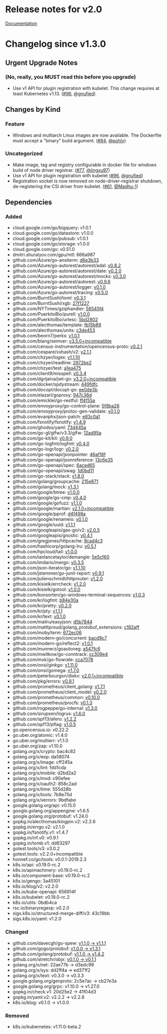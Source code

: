 # Release notes for v2.0

[Documentation](https://kubernetes-csi.github.io/docs/)
# Changelog since v1.3.0

## Urgent Upgrade Notes 

### (No, really, you MUST read this before you upgrade)

- Use v1 API for plugin registration with kubelet. This change requires at least Kubernetes v1.13. ([#96](https://github.com/kubernetes-csi/node-driver-registrar/pull/96), [@gnufied](https://github.com/gnufied))
 
## Changes by Kind

### Feature

- Windows and multiarch Linux images are now available. The Dockerfile must accept a "binary" build argument. ([#84](https://github.com/kubernetes-csi/node-driver-registrar/pull/84), [@pohly](https://github.com/pohly))

### Uncategorized

- Make image, tag and registry configurable in docker file for windows build of node driver registrar. ([#77](https://github.com/kubernetes-csi/node-driver-registrar/pull/77), [@jingxu97](https://github.com/jingxu97))
- Use v1 API for plugin registration with kubelet ([#96](https://github.com/kubernetes-csi/node-driver-registrar/pull/96), [@gnufied](https://github.com/gnufied))
- Registration socket is now removed on node-driver-registrar shutdown, de-registering the CSI driver from kubelet. ([#61](https://github.com/kubernetes-csi/node-driver-registrar/pull/61), [@Madhu-1](https://github.com/Madhu-1))

## Dependencies

### Added
- cloud.google.com/go/bigquery: v1.0.1
- cloud.google.com/go/datastore: v1.0.0
- cloud.google.com/go/pubsub: v1.0.1
- cloud.google.com/go/storage: v1.0.0
- cloud.google.com/go: v0.51.0
- dmitri.shuralyov.com/gpu/mtl: 666a987
- github.com/Azure/go-ansiterm: [d6e3b33](https://github.com/Azure/go-ansiterm/tree/d6e3b33)
- github.com/Azure/go-autorest/autorest/adal: [v0.8.2](https://github.com/Azure/go-autorest/autorest/adal/tree/v0.8.2)
- github.com/Azure/go-autorest/autorest/date: [v0.2.0](https://github.com/Azure/go-autorest/autorest/date/tree/v0.2.0)
- github.com/Azure/go-autorest/autorest/mocks: [v0.3.0](https://github.com/Azure/go-autorest/autorest/mocks/tree/v0.3.0)
- github.com/Azure/go-autorest/autorest: [v0.9.6](https://github.com/Azure/go-autorest/autorest/tree/v0.9.6)
- github.com/Azure/go-autorest/logger: [v0.1.0](https://github.com/Azure/go-autorest/logger/tree/v0.1.0)
- github.com/Azure/go-autorest/tracing: [v0.5.0](https://github.com/Azure/go-autorest/tracing/tree/v0.5.0)
- github.com/BurntSushi/toml: [v0.3.1](https://github.com/BurntSushi/toml/tree/v0.3.1)
- github.com/BurntSushi/xgb: [27f1227](https://github.com/BurntSushi/xgb/tree/27f1227)
- github.com/NYTimes/gziphandler: [56545f4](https://github.com/NYTimes/gziphandler/tree/56545f4)
- github.com/PuerkitoBio/purell: [v1.0.0](https://github.com/PuerkitoBio/purell/tree/v1.0.0)
- github.com/PuerkitoBio/urlesc: [5bd2802](https://github.com/PuerkitoBio/urlesc/tree/5bd2802)
- github.com/alecthomas/template: [fb15b89](https://github.com/alecthomas/template/tree/fb15b89)
- github.com/alecthomas/units: [c3de453](https://github.com/alecthomas/units/tree/c3de453)
- github.com/beorn7/perks: [v1.0.1](https://github.com/beorn7/perks/tree/v1.0.1)
- github.com/blang/semver: [v3.5.0+incompatible](https://github.com/blang/semver/tree/v3.5.0)
- github.com/census-instrumentation/opencensus-proto: [v0.2.1](https://github.com/census-instrumentation/opencensus-proto/tree/v0.2.1)
- github.com/cespare/xxhash/v2: [v2.1.1](https://github.com/cespare/xxhash/v2/tree/v2.1.1)
- github.com/chzyer/logex: [v1.1.10](https://github.com/chzyer/logex/tree/v1.1.10)
- github.com/chzyer/readline: [2972be2](https://github.com/chzyer/readline/tree/2972be2)
- github.com/chzyer/test: [a1ea475](https://github.com/chzyer/test/tree/a1ea475)
- github.com/client9/misspell: [v0.3.4](https://github.com/client9/misspell/tree/v0.3.4)
- github.com/dgrijalva/jwt-go: [v3.2.0+incompatible](https://github.com/dgrijalva/jwt-go/tree/v3.2.0)
- github.com/docker/spdystream: [449fdfc](https://github.com/docker/spdystream/tree/449fdfc)
- github.com/docopt/docopt-go: [ee0de3b](https://github.com/docopt/docopt-go/tree/ee0de3b)
- github.com/elazarl/goproxy: [947c36d](https://github.com/elazarl/goproxy/tree/947c36d)
- github.com/emicklei/go-restful: [ff4f55a](https://github.com/emicklei/go-restful/tree/ff4f55a)
- github.com/envoyproxy/go-control-plane: [5f8ba28](https://github.com/envoyproxy/go-control-plane/tree/5f8ba28)
- github.com/envoyproxy/protoc-gen-validate: [v0.1.0](https://github.com/envoyproxy/protoc-gen-validate/tree/v0.1.0)
- github.com/evanphx/json-patch: [e83c0a1](https://github.com/evanphx/json-patch/tree/e83c0a1)
- github.com/fsnotify/fsnotify: [v1.4.9](https://github.com/fsnotify/fsnotify/tree/v1.4.9)
- github.com/ghodss/yaml: [73d445a](https://github.com/ghodss/yaml/tree/73d445a)
- github.com/go-gl/glfw/v3.3/glfw: [12ad95a](https://github.com/go-gl/glfw/v3.3/glfw/tree/12ad95a)
- github.com/go-kit/kit: [v0.9.0](https://github.com/go-kit/kit/tree/v0.9.0)
- github.com/go-logfmt/logfmt: [v0.4.0](https://github.com/go-logfmt/logfmt/tree/v0.4.0)
- github.com/go-logr/logr: [v0.2.0](https://github.com/go-logr/logr/tree/v0.2.0)
- github.com/go-openapi/jsonpointer: [46af16f](https://github.com/go-openapi/jsonpointer/tree/46af16f)
- github.com/go-openapi/jsonreference: [13c6e35](https://github.com/go-openapi/jsonreference/tree/13c6e35)
- github.com/go-openapi/spec: [6aced65](https://github.com/go-openapi/spec/tree/6aced65)
- github.com/go-openapi/swag: [1d0bd11](https://github.com/go-openapi/swag/tree/1d0bd11)
- github.com/go-stack/stack: [v1.8.0](https://github.com/go-stack/stack/tree/v1.8.0)
- github.com/golang/groupcache: [215e871](https://github.com/golang/groupcache/tree/215e871)
- github.com/golang/mock: [v1.3.1](https://github.com/golang/mock/tree/v1.3.1)
- github.com/google/btree: [v1.0.0](https://github.com/google/btree/tree/v1.0.0)
- github.com/google/go-cmp: [v0.4.0](https://github.com/google/go-cmp/tree/v0.4.0)
- github.com/google/gofuzz: [v1.1.0](https://github.com/google/gofuzz/tree/v1.1.0)
- github.com/google/martian: [v2.1.0+incompatible](https://github.com/google/martian/tree/v2.1.0)
- github.com/google/pprof: [d4f498a](https://github.com/google/pprof/tree/d4f498a)
- github.com/google/renameio: [v0.1.0](https://github.com/google/renameio/tree/v0.1.0)
- github.com/google/uuid: [v1.1.1](https://github.com/google/uuid/tree/v1.1.1)
- github.com/googleapis/gax-go/v2: [v2.0.5](https://github.com/googleapis/gax-go/v2/tree/v2.0.5)
- github.com/googleapis/gnostic: [v0.4.1](https://github.com/googleapis/gnostic/tree/v0.4.1)
- github.com/gregjones/httpcache: [9cad4c3](https://github.com/gregjones/httpcache/tree/9cad4c3)
- github.com/hashicorp/golang-lru: [v0.5.1](https://github.com/hashicorp/golang-lru/tree/v0.5.1)
- github.com/hpcloud/tail: [v1.0.0](https://github.com/hpcloud/tail/tree/v1.0.0)
- github.com/ianlancetaylor/demangle: [5e5cf60](https://github.com/ianlancetaylor/demangle/tree/5e5cf60)
- github.com/imdario/mergo: [v0.3.5](https://github.com/imdario/mergo/tree/v0.3.5)
- github.com/json-iterator/go: [v1.1.10](https://github.com/json-iterator/go/tree/v1.1.10)
- github.com/jstemmer/go-junit-report: [v0.9.1](https://github.com/jstemmer/go-junit-report/tree/v0.9.1)
- github.com/julienschmidt/httprouter: [v1.2.0](https://github.com/julienschmidt/httprouter/tree/v1.2.0)
- github.com/kisielk/errcheck: [v1.2.0](https://github.com/kisielk/errcheck/tree/v1.2.0)
- github.com/kisielk/gotool: [v1.0.0](https://github.com/kisielk/gotool/tree/v1.0.0)
- github.com/konsorten/go-windows-terminal-sequences: [v1.0.3](https://github.com/konsorten/go-windows-terminal-sequences/tree/v1.0.3)
- github.com/kr/logfmt: [b84e30a](https://github.com/kr/logfmt/tree/b84e30a)
- github.com/kr/pretty: [v0.2.0](https://github.com/kr/pretty/tree/v0.2.0)
- github.com/kr/pty: [v1.1.1](https://github.com/kr/pty/tree/v1.1.1)
- github.com/kr/text: [v0.1.0](https://github.com/kr/text/tree/v0.1.0)
- github.com/mailru/easyjson: [d5b7844](https://github.com/mailru/easyjson/tree/d5b7844)
- github.com/matttproud/golang_protobuf_extensions: [c182aff](https://github.com/matttproud/golang_protobuf_extensions/tree/c182aff)
- github.com/moby/term: [672ec06](https://github.com/moby/term/tree/672ec06)
- github.com/modern-go/concurrent: [bacd9c7](https://github.com/modern-go/concurrent/tree/bacd9c7)
- github.com/modern-go/reflect2: [v1.0.1](https://github.com/modern-go/reflect2/tree/v1.0.1)
- github.com/munnerz/goautoneg: [a547fc6](https://github.com/munnerz/goautoneg/tree/a547fc6)
- github.com/mwitkow/go-conntrack: [cc309e4](https://github.com/mwitkow/go-conntrack/tree/cc309e4)
- github.com/mxk/go-flowrate: [cca7078](https://github.com/mxk/go-flowrate/tree/cca7078)
- github.com/onsi/ginkgo: [v1.11.0](https://github.com/onsi/ginkgo/tree/v1.11.0)
- github.com/onsi/gomega: [v1.7.0](https://github.com/onsi/gomega/tree/v1.7.0)
- github.com/peterbourgon/diskv: [v2.0.1+incompatible](https://github.com/peterbourgon/diskv/tree/v2.0.1)
- github.com/pkg/errors: [v0.9.1](https://github.com/pkg/errors/tree/v0.9.1)
- github.com/prometheus/client_golang: [v1.7.1](https://github.com/prometheus/client_golang/tree/v1.7.1)
- github.com/prometheus/client_model: [v0.2.0](https://github.com/prometheus/client_model/tree/v0.2.0)
- github.com/prometheus/common: [v0.10.0](https://github.com/prometheus/common/tree/v0.10.0)
- github.com/prometheus/procfs: [v0.1.3](https://github.com/prometheus/procfs/tree/v0.1.3)
- github.com/rogpeppe/go-internal: [v1.3.0](https://github.com/rogpeppe/go-internal/tree/v1.3.0)
- github.com/sirupsen/logrus: [v1.6.0](https://github.com/sirupsen/logrus/tree/v1.6.0)
- github.com/spf13/afero: [v1.2.2](https://github.com/spf13/afero/tree/v1.2.2)
- github.com/spf13/pflag: [v1.0.5](https://github.com/spf13/pflag/tree/v1.0.5)
- go.opencensus.io: v0.22.2
- go.uber.org/atomic: v1.4.0
- go.uber.org/multierr: v1.1.0
- go.uber.org/zap: v1.10.0
- golang.org/x/crypto: bac4c82
- golang.org/x/exp: da58074
- golang.org/x/image: cff245a
- golang.org/x/lint: fdd1cda
- golang.org/x/mobile: d2bd2a2
- golang.org/x/mod: c90efee
- golang.org/x/oauth2: 858c2ad
- golang.org/x/time: 555d28b
- golang.org/x/tools: 7b8e75d
- golang.org/x/xerrors: 9bdfabe
- google.golang.org/api: v0.15.0
- google.golang.org/appengine: v1.6.5
- google.golang.org/protobuf: v1.24.0
- gopkg.in/alecthomas/kingpin.v2: v2.2.6
- gopkg.in/errgo.v2: v2.1.0
- gopkg.in/fsnotify.v1: v1.4.7
- gopkg.in/inf.v0: v0.9.1
- gopkg.in/tomb.v1: dd63297
- gotest.tools/v3: v3.0.2
- gotest.tools: v2.2.0+incompatible
- honnef.co/go/tools: v0.0.1-2019.2.3
- k8s.io/api: v0.19.0-rc.2
- k8s.io/apimachinery: v0.19.0-rc.2
- k8s.io/component-base: v0.19.0-rc.2
- k8s.io/gengo: 3a45101
- k8s.io/klog/v2: v2.2.0
- k8s.io/kube-openapi: 656914f
- k8s.io/kubelet: v0.19.0-rc.2
- k8s.io/utils: 0bdb4ca
- rsc.io/binaryregexp: v0.2.0
- sigs.k8s.io/structured-merge-diff/v3: 43c19bb
- sigs.k8s.io/yaml: v1.2.0

### Changed
- github.com/davecgh/go-spew: [v1.1.0 → v1.1.1](https://github.com/davecgh/go-spew/compare/v1.1.0...v1.1.1)
- github.com/gogo/protobuf: [v1.0.0 → v1.3.1](https://github.com/gogo/protobuf/compare/v1.0.0...v1.3.1)
- github.com/golang/protobuf: [v1.1.0 → v1.4.2](https://github.com/golang/protobuf/compare/v1.1.0...v1.4.2)
- github.com/stretchr/objx: [v0.1.0 → v0.1.1](https://github.com/stretchr/objx/compare/v0.1.0...v0.1.1)
- golang.org/x/net: 22ae77b → d3edc99
- golang.org/x/sys: dd2ff4a → ed371f2
- golang.org/x/text: v0.3.0 → v0.3.3
- google.golang.org/genproto: 2c5e7ac → cb27e3a
- google.golang.org/grpc: v1.10.0 → v1.27.0
- gopkg.in/check.v1: 20d25e2 → 41f04d3
- gopkg.in/yaml.v2: v2.2.2 → v2.2.8
- k8s.io/klog: v0.1.0 → v1.0.0

### Removed
- k8s.io/kubernetes: v1.11.0-beta.2
